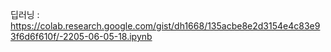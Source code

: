 딥러닝 :    https://colab.research.google.com/gist/dh1668/135acbe8e2d3154e4c83e93f6d6f610f/-2205-06-05-18.ipynb


